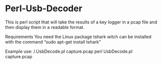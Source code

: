 # Perl-Usb-Decoder
This is perl script that will take the results of a key logger in a pcap file and then display them in a readable format. 

Requirements
 You need the Linux package tshark witch can be installed with the command “sudo apt-get install tshark” 

Example use:
/.UsbDecode.pl capture.pcap
perl UsbDecode.pl capture.pcap
